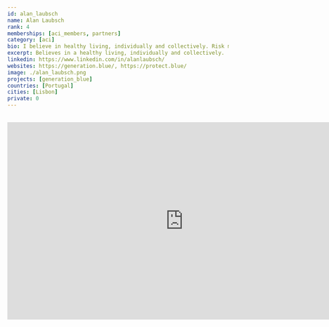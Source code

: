 ```yaml
---
id: alan_laubsch
name: Alan Laubsch
rank: 4
memberships: [aci_members, partners]
category: [aci]
bio: I believe in healthy living, individually and collectively. Risk management is a common good, and my mission is to help spark a global risk culture with ecosystems perspectives. We live in an era of interdependence. The global systems that sustain us -- financial, economic, and ecological -- are fragile. We face tipping points that will affect many generations to come. To thrive, we must move beyond binary thinking and learn to sense a full spectrum of risk, hidden and visible. As in healthcare, our best hope of mitigating systemic risk lies in early detection and action. And we need to do this together.
excerpt: Believes in a healthy living, individually and collectively.
linkedin: https://www.linkedin.com/in/alanlaubsch/
websites: https://generation.blue/, https://protect.blue/
image: ./alan_laubsch.png
projects: [generation_blue]
countries: [Portugal]
cities: [Lisbon]
private: 0
---
```


<BR>

<iframe src="https://player.vimeo.com/video/430716502" width="800" height="450" frameborder="0" allow="autoplay; fullscreen" allowfullscreen></iframe>

<BR>

